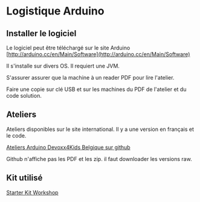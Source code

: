 # Logistique Arduino

## Installer le logiciel

Le logiciel peut être téléchargé sur le site Arduino 
[http://arduino.cc/en/Main/Software](http://arduino.cc/en/Main/Software)

Il s'installe sur divers OS. Il requiert une JVM. 

S'assurer assurer que la machine à un reader PDF pour lire l'atelier.

Faire une copie sur clé USB et sur les machines du PDF de l'atelier et du code solution.

## Ateliers 

Ateliers disponibles sur le site international. Il y a une version en français et le code.

[Ateliers Arduino Devoxx4Kids Belgique sur github](https://github.com/devoxx4kids/materials/tree/master/workshops/arduino)

Github n'affiche pas les PDF et les zip. il faut downloader les versions raw.

## Kit utilisé

[Starter Kit Workshop](http://fr.farnell.com/arduino/a000010/kit-workshop-base-niveau/dp/1848693)
